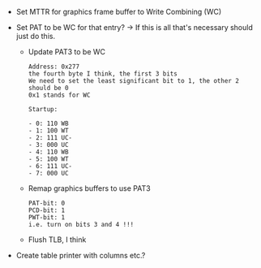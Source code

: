 - Set MTTR for graphics frame buffer to Write Combining (WC)
- Set PAT to be WC for that entry? → If this is all that's necessary should just do this.

  - Update PAT3 to be WC

        Address: 0x277
        the fourth byte I think, the first 3 bits
        We need to set the least significant bit to 1, the other 2 should be 0
        0x1 stands for WC

        Startup:

        - 0: 110 WB
        - 1: 100 WT
        - 2: 111 UC-
        - 3: 000 UC
        - 4: 110 WB
        - 5: 100 WT
        - 6: 111 UC-
        - 7: 000 UC

  - Remap graphics buffers to use PAT3

        PAT-bit: 0
        PCD-bit: 1
        PWT-bit: 1
        i.e. turn on bits 3 and 4 !!!

  - Flush TLB, I think

- Create table printer with columns etc.?
